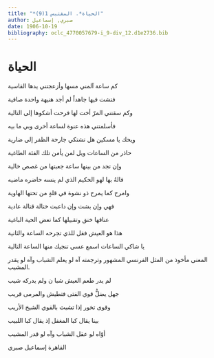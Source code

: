 ```yaml
---
title: "*الحياة*. المقتبس 1(9)"
author: صبري, إسماعيل
date: 1906-10-19
bibliography: oclc_4770057679-i_9-div_12.d1e2736.bib
---
```




#  الحياة 


 كم ساعة آلمني مسها   وأزعجتني يدها القاسية  

 فتشت فيها جاهداً لم أجد   هنيهة واحدة صافية  

 وكم سقتني المرّ أخت لها   فرحت أشكوها إلى التالية  

 فأسلمتني هذه عنوة   لساعة أخرى وبي ما بيه  

 ويحك يا مسكين هل تشتكي   جارحة الظفر إلى ضارية  

 حاذر من الساعات ويل لمن   يأمن تلك الفئة الطاغية   

 وإن تجد من بينها ساعة   جعبتها من غصص خالية  

 فالهُ بها لهو الحكيم الذي   لم ينسه حاضره ماضيه  

 وامرح كما يمرح ذو نشوة   في قلةٍ من تحتها الهاوية  

 فهي وإن بشت وإن داعبت   ختالة قتالة عادية  

 عناقها خنق وتقبيلها   كما تعض الحية الباغية  

 هذا هو العيش فقل للذي   تجرحه الساعة والثانية  

 يا شاكي الساعات اسمع عسى   تنجيك منها الساعة التالية  

 المعنى مأخوذ من المثل الفرنسي المشهور وترجمته آه لو يعلم الشباب وآه لو يقدر المشيب. 

 لم يدر طعم العيش شبا   ن ولم يدركه شيب  

 جهل يضلُّ قوي الفتى   فتطيش والمرمى قريب  

 وقوى تخور إذا تشبث   بالقوي الشيخ الأريب  

 بينا يقال كبا المغفل   إذ يقال كبا اللبيب  

 أوّاه لو عقل الشباب   وآه لو قدر المشيب  

 القاهرة  إسماعيل  صبري 
